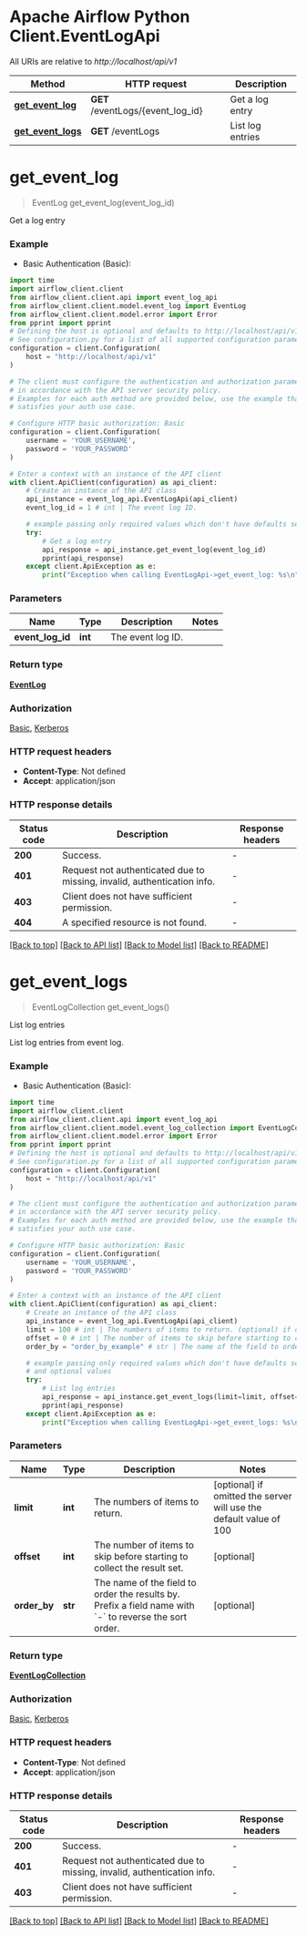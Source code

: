 <!--
 Licensed to the Apache Software Foundation (ASF) under one
 or more contributor license agreements.  See the NOTICE file
 distributed with this work for additional information
 regarding copyright ownership.  The ASF licenses this file
 to you under the Apache License, Version 2.0 (the
 "License"); you may not use this file except in compliance
 with the License.  You may obtain a copy of the License at

   http://www.apache.org/licenses/LICENSE-2.0

 Unless required by applicable law or agreed to in writing,
 software distributed under the License is distributed on an
 "AS IS" BASIS, WITHOUT WARRANTIES OR CONDITIONS OF ANY
 KIND, either express or implied.  See the License for the
 specific language governing permissions and limitations
 under the License.
 -->

# Apache Airflow Python Client.EventLogApi

All URIs are relative to *http://localhost/api/v1*

Method | HTTP request | Description
------------- | ------------- | -------------
[**get_event_log**](EventLogApi.md#get_event_log) | **GET** /eventLogs/{event_log_id} | Get a log entry
[**get_event_logs**](EventLogApi.md#get_event_logs) | **GET** /eventLogs | List log entries


# **get_event_log**
> EventLog get_event_log(event_log_id)

Get a log entry

### Example

* Basic Authentication (Basic):

```python
import time
import airflow_client.client
from airflow_client.client.api import event_log_api
from airflow_client.client.model.event_log import EventLog
from airflow_client.client.model.error import Error
from pprint import pprint
# Defining the host is optional and defaults to http://localhost/api/v1
# See configuration.py for a list of all supported configuration parameters.
configuration = client.Configuration(
    host = "http://localhost/api/v1"
)

# The client must configure the authentication and authorization parameters
# in accordance with the API server security policy.
# Examples for each auth method are provided below, use the example that
# satisfies your auth use case.

# Configure HTTP basic authorization: Basic
configuration = client.Configuration(
    username = 'YOUR_USERNAME',
    password = 'YOUR_PASSWORD'
)

# Enter a context with an instance of the API client
with client.ApiClient(configuration) as api_client:
    # Create an instance of the API class
    api_instance = event_log_api.EventLogApi(api_client)
    event_log_id = 1 # int | The event log ID.

    # example passing only required values which don't have defaults set
    try:
        # Get a log entry
        api_response = api_instance.get_event_log(event_log_id)
        pprint(api_response)
    except client.ApiException as e:
        print("Exception when calling EventLogApi->get_event_log: %s\n" % e)
```


### Parameters

Name | Type | Description  | Notes
------------- | ------------- | ------------- | -------------
 **event_log_id** | **int**| The event log ID. |

### Return type

[**EventLog**](EventLog.md)

### Authorization

[Basic](../README.md#Basic), [Kerberos](../README.md#Kerberos)

### HTTP request headers

 - **Content-Type**: Not defined
 - **Accept**: application/json


### HTTP response details

| Status code | Description | Response headers |
|-------------|-------------|------------------|
**200** | Success. |  -  |
**401** | Request not authenticated due to missing, invalid, authentication info. |  -  |
**403** | Client does not have sufficient permission. |  -  |
**404** | A specified resource is not found. |  -  |

[[Back to top]](#) [[Back to API list]](../README.md#documentation-for-api-endpoints) [[Back to Model list]](../README.md#documentation-for-models) [[Back to README]](../README.md)

# **get_event_logs**
> EventLogCollection get_event_logs()

List log entries

List log entries from event log.

### Example

* Basic Authentication (Basic):

```python
import time
import airflow_client.client
from airflow_client.client.api import event_log_api
from airflow_client.client.model.event_log_collection import EventLogCollection
from airflow_client.client.model.error import Error
from pprint import pprint
# Defining the host is optional and defaults to http://localhost/api/v1
# See configuration.py for a list of all supported configuration parameters.
configuration = client.Configuration(
    host = "http://localhost/api/v1"
)

# The client must configure the authentication and authorization parameters
# in accordance with the API server security policy.
# Examples for each auth method are provided below, use the example that
# satisfies your auth use case.

# Configure HTTP basic authorization: Basic
configuration = client.Configuration(
    username = 'YOUR_USERNAME',
    password = 'YOUR_PASSWORD'
)

# Enter a context with an instance of the API client
with client.ApiClient(configuration) as api_client:
    # Create an instance of the API class
    api_instance = event_log_api.EventLogApi(api_client)
    limit = 100 # int | The numbers of items to return. (optional) if omitted the server will use the default value of 100
    offset = 0 # int | The number of items to skip before starting to collect the result set. (optional)
    order_by = "order_by_example" # str | The name of the field to order the results by. Prefix a field name with `-` to reverse the sort order.  (optional)

    # example passing only required values which don't have defaults set
    # and optional values
    try:
        # List log entries
        api_response = api_instance.get_event_logs(limit=limit, offset=offset, order_by=order_by)
        pprint(api_response)
    except client.ApiException as e:
        print("Exception when calling EventLogApi->get_event_logs: %s\n" % e)
```


### Parameters

Name | Type | Description  | Notes
------------- | ------------- | ------------- | -------------
 **limit** | **int**| The numbers of items to return. | [optional] if omitted the server will use the default value of 100
 **offset** | **int**| The number of items to skip before starting to collect the result set. | [optional]
 **order_by** | **str**| The name of the field to order the results by. Prefix a field name with &#x60;-&#x60; to reverse the sort order.  | [optional]

### Return type

[**EventLogCollection**](EventLogCollection.md)

### Authorization

[Basic](../README.md#Basic), [Kerberos](../README.md#Kerberos)

### HTTP request headers

 - **Content-Type**: Not defined
 - **Accept**: application/json


### HTTP response details

| Status code | Description | Response headers |
|-------------|-------------|------------------|
**200** | Success. |  -  |
**401** | Request not authenticated due to missing, invalid, authentication info. |  -  |
**403** | Client does not have sufficient permission. |  -  |

[[Back to top]](#) [[Back to API list]](../README.md#documentation-for-api-endpoints) [[Back to Model list]](../README.md#documentation-for-models) [[Back to README]](../README.md)

